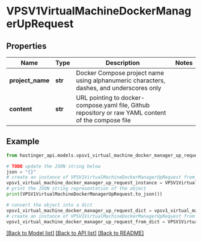 # VPSV1VirtualMachineDockerManagerUpRequest


## Properties

Name | Type | Description | Notes
------------ | ------------- | ------------- | -------------
**project_name** | **str** | Docker Compose project name using alphanumeric characters, dashes, and underscores only | 
**content** | **str** | URL pointing to docker-compose.yaml file, Github repository or raw YAML content of the compose file | 

## Example

```python
from hostinger_api.models.vpsv1_virtual_machine_docker_manager_up_request import VPSV1VirtualMachineDockerManagerUpRequest

# TODO update the JSON string below
json = "{}"
# create an instance of VPSV1VirtualMachineDockerManagerUpRequest from a JSON string
vpsv1_virtual_machine_docker_manager_up_request_instance = VPSV1VirtualMachineDockerManagerUpRequest.from_json(json)
# print the JSON string representation of the object
print(VPSV1VirtualMachineDockerManagerUpRequest.to_json())

# convert the object into a dict
vpsv1_virtual_machine_docker_manager_up_request_dict = vpsv1_virtual_machine_docker_manager_up_request_instance.to_dict()
# create an instance of VPSV1VirtualMachineDockerManagerUpRequest from a dict
vpsv1_virtual_machine_docker_manager_up_request_from_dict = VPSV1VirtualMachineDockerManagerUpRequest.from_dict(vpsv1_virtual_machine_docker_manager_up_request_dict)
```
[[Back to Model list]](../README.md#documentation-for-models) [[Back to API list]](../README.md#documentation-for-api-endpoints) [[Back to README]](../README.md)


